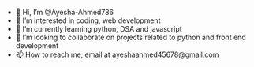 - 👋 Hi, I’m @Ayesha-Ahmed786
- 👀 I’m interested in coding, web development 
- 🌱 I’m currently learning python, DSA  and javascript
- 💞️ I’m looking to collaborate on projects related to python and front end development 
- 📫 How to reach me, email at ayeshaahmed45678@gmail.com

<!---
Ayesha-Ahmed786/Ayesha-Ahmed786 is a ✨ special ✨ repository because its `README.md` (this file) appears on your GitHub profile.
You can click the Preview link to take a look at your changes.
--->

